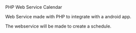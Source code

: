 PHP Web Service Calendar

Web Service made with PHP to integrate with a android app.

The webservice will be made to create a schedule.
